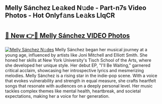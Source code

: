 ## Melly Sánchez Le𝚊ked N𝚞de - Part-n7s Video Photos - Hot Onlyf𝚊ns Le𝚊ks LlqCR

# <h2><a href="http://ac17558.deff.icu/?id=Melly+S%c3%a1nchez">🔗 New 👉🔴 Melly Sánchez VIDEO Photos</a></h2>

[![Melly Sánchez N𝚞des](https://i.imgur.com/rIISA9y.gif)](http://ac17558.deff.icu/?id=Melly+S%c3%a1nchez)
Melly Sánchez began her musical journey at a young age, influenced by artists like Joni Mitchell and Elliott Smith. She honed her skills at New York University's Tisch School of the Arts, where she developed her unique style. Her debut EP, "I'll Be Waiting," garnered critical acclaim, showcasing her introspective lyrics and mesmerizing melodies. Melly Sánchez is a rising star in the indie-pop scene. With a voice that evokes vulnerability and strength in equal measure, she crafts heartfelt songs that resonate with audiences on a deeply personal level. Her music tackles complex themes like mental health, heartbreak, and societal expectations, making her a voice for her generation.
